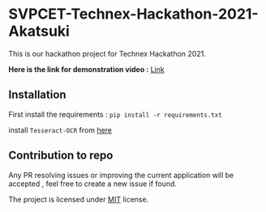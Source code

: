 # SVPCET-Technex-Hackathon-2021-Akatsuki

This is our hackathon project for Technex Hackathon 2021.

**Here is the link for demonstration video :** [Link](http://youtu.be/IJYRWPGB6yA)

## Installation

First install the requirements :
`pip install -r requirements.txt`

install `Tesseract-OCR` from [here](https://tesseract-ocr.github.io/tessdoc/Downloads.html)

## Contribution to repo
Any PR resolving issues or improving the current application will be accepted , feel free to create a new issue if found.

The project is licensed under [MIT](https://github.com/Joe-Sin7h/SVPCET-Technex-Hackathon-2021-Akatsuki/blob/main/LICENSE.txt) license.
